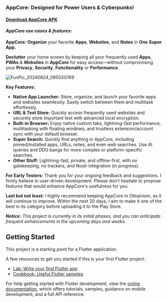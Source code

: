 ### AppCore: Designed for Power Users & Cyberpunks! 

#### [Download AppCore APK](https://github.com/iefanx/AppCore/releases)

#### *AppCore use cases & features:* 
**AppCore:** **Organize** your favorite **Apps**, **Websites**, and **Notes** in **One Super App.**

**Declutter** your home screen by keeping all your frequently used **Apps**, **PWAs** & **Websites** in **AppCore** for easy access—without compromising your **Privacy**, **Security**, **Functionality** or **Performance**.

![FunPic_20240824_095020769](https://github.com/user-attachments/assets/ef5cb24c-d0b4-46f3-bdd3-11603f3b20fc)

**Key Features:**

* **Native App Launcher:** Store, organize, and launch your favorite apps and websites seamlessly. Easily switch between them and multitask effortlessly.
* **URL & Text Store:** Quickly access frequently used websites and securely store important text with advanced local encryption.
* **Built-in Browser:** Enjoy native custom tabs, lightning-fast performance, multitasking with floating windows, and trustless extension/account sync with your default browser. 
* **Super Search:** Quickly find anything in AppCore, including pinned/installed apps, URLs, notes, and even web searches. Use AI queries and DDG bangs for more complex or platform-specific searches.
* **Other Stuff:** Lightning-fast, private, and offline-first, with no gatekeeping, no trackers, and Nostr integration (in progress).
  
**For Early Testers:** Thank you for your ongoing feedback and suggestions. I firmly believe in user-driven development. Please don't hesitate to propose features that would enhance AppCore's usefulness for you.

**Last but not least:** I highly recommend keeping AppCore in Obtainium, as it will continue to improve. Within the next 20 days, I aim to make it one of the best in its category before uploading it to the Play Store.

***Notice:** This project is currently in its initial phases, and you can anticipate frequent enhancements in the upcoming days and weeks.*

## Getting Started

This project is a starting point for a Flutter application.

A few resources to get you started if this is your first Flutter project:

- [Lab: Write your first Flutter app](https://docs.flutter.dev/get-started/codelab)
- [Cookbook: Useful Flutter samples](https://docs.flutter.dev/cookbook)

For help getting started with Flutter development, view the
[online documentation](https://docs.flutter.dev/), which offers tutorials,
samples, guidance on mobile development, and a full API reference.
